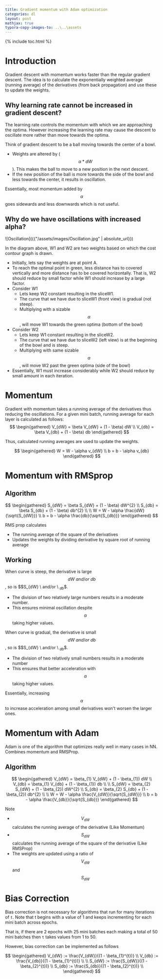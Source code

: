```yaml
---
title: Gradient momentum with Adam optimization
categories: dl
layout: post
mathjax: true
typora-copy-images-to: ..\..\assets
---
```


{% include toc.html %}

# Introduction

Gradient descent with momentum works faster than the regular gradient descent. The idea is to calculate the exponentially weighted average (running average) of the derivatives (from back propagation) and use these to update the weights.

## Why learning rate cannot be increased in gradient descent?

The learning rate controls the momentum with which we are approaching the optima. However increasing the learning rate may cause the descent to oscillate more rather than move towards the optima. 

Think of gradient descent to be a ball moving towards the center of a bowl.

- Weights are altered by ($$\alpha * dW$$). This makes the ball to move to a new position in the next descent.
- If the new position of the ball is more towards the side of the bowl and less towards the center, it results in oscillation.

Essentially, most momentum added by $$\alpha$$ goes sidewards and less downwards which is not useful. 

## Why do we have oscillations with increased alpha?

![Oscillation]({{"/assets/images/Oscillation.jpg" | absolute_url}}) 

In the diagram above, W1 and W2 are two weights based on which the cost contour graph is drawn. 

- Initially, lets say the weights are at point A. 
- To reach the optimal point in green, less distance has to covered vertically and more distance has to be covered horizontally. That is, W2 should reduce by small factor while W1 should increase by a large factor.
- Consider W1
  - Lets keep W2 constant resulting in the sliceW1.
  - The curve that we have due to sliceW1 (front view) is gradual (not steep). 
  - Multiplying with a sizable $$\alpha$$, will move W1 towards the green optima (bottom of the bowl)
- Consider W2
  - Lets keep W1 constant resulting in the sliceW2.
  - The curve that we have due to sliceW2 (left view) is at the beginning of the bowl and is steep.
  - Multiplying with same sizable $$\alpha$$, will move W2 past the green optima (side of the bowl)
- Essentially, W1 must increase considerably while W2 should reduce by small amount in each iteration.

# Momentum

Gradient with momentum takes a running average of the derivatives thus reducing the oscillations. For a given mini batch, running average for each layer is calculated as follows:
$$
\begin{gathered}
V_{dW} = \beta V_{dW} + (1 - \beta) dW \\
V_{db} = \beta V_{db} + (1 - \beta) db
\end{gathered}
$$

Thus, calculated running averages  are used to update the weights.

$$
\begin{gathered}
W = W - \alpha v_{dW} \\
b = b - \alpha v_{db}
\end{gathered}
$$

# Momentum with RMSprop

## Algorithm

$$
\begin{gathered}
S_{dW} = \beta S_{dW} + (1 - \beta) dW^{2} \\
S_{db} = \beta S_{db} + (1 - \beta) db^{2} \\
\\
W = W - \alpha \frac{dW}{\sqrt{S_{dW}}} \\
b = b - \alpha \frac{db}{\sqrt{S_{db}}}
\end{gathered}
$$

RMS prop calculates

- The running average of the square of the derivatives
- Updates the weights by dividing derivative by square root of running average

## Working

When curve is steep, the derivative is large $$dW \ and/or \ db$$, so is $$S_{dW} \ and/or \ $_{db}$$. 

- The division of two relatively large numbers results in a moderate number. 
- This ensures minimal oscillation despite $$\alpha$$ taking higher values.

When curve is gradual, the derivative is small  $$dW \ and/or \ db$$, so is  $$S_{dW} \ and/or \ $_{db}$$. 

- The division of two relatively small numbers results in a moderate number
- This ensures that better acceleration with $$\alpha$$ taking higher values.

Essentially, increasing $$\alpha$$ to increase acceleration among small derivatives won't worsen the larger ones.

# Momentum with Adam

Adam is one of the algorithm that optimizes really well in many cases in NN. Combines momentum and RMSProp.

## Algorithm

$$
\begin{gathered}
V_{dW} = \beta_{1} V_{dW} + (1 - \beta_{1}) dW \\
V_{db} = \beta_{1} V_{db} + (1 - \beta_{1}) db \\
\\
S_{dW} = \beta_{2} S_{dW} + (1 - \beta_{2}) dW^{2} \\
S_{db} = \beta_{2} S_{db} + (1 - \beta_{2}) db^{2} \\
\\
W = W - \alpha \frac{V_{dW}}{\sqrt{S_{dW}}} \\
b = b - \alpha \frac{V_{db}}{\sqrt{S_{db}}}
\end{gathered}
$$

Note 

- $$V_{dW}$$ calculates the running average of the derivative (Like Momentum)
- $$S_{dW}$$ calculates the running average of the square of the derivative (Like RMSProp)
- The weights are updated using a ratio of $$V_{dW}$$ and $$S_{dW}$$



# Bias Correction

Bias correction is not necessary for algorithms that run for many iterations of  `t`. Note that t begins with a value of 1 and keeps incrementing for each mini batch across epochs. 

That is, if there are 2 epochs with 25 mini batches each making a total of 50 mini batches then `t` takes values from 1 to 50. 

However, bias correction can be implemented as follows

$$
\begin{gathered}
V_{dW} := \frac{V_{dW}}{(1 - \beta_{1}^{t})} \\
V_{db} := \frac{V_{db}}{(1 - \beta_{1}^{t})} \\
\\
S_{dW} := \frac{S_{dW}}{(1 - \beta_{2}^{t})} \\
S_{db} := \frac{S_{db}}{(1 - \beta_{2}^{t})} \\
\end{gathered}
$$
